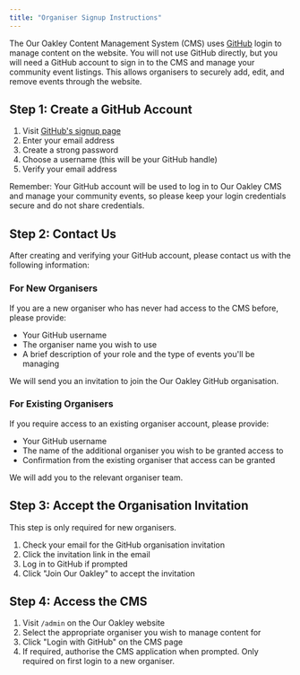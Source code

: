 ```yaml
---
title: "Organiser Signup Instructions"
---
```

The Our Oakley Content Management System (CMS) uses [GitHub](https://github.com) login to manage content on the website. You will not use GitHub directly, but you will need a GitHub account to sign in to the CMS and manage your community event listings. This allows organisers to securely add, edit, and remove events through the website.

## Step 1: Create a GitHub Account

1. Visit [GitHub's signup page](https://github.com/signup)
2. Enter your email address
3. Create a strong password
4. Choose a username (this will be your GitHub handle)
5. Verify your email address

Remember: Your GitHub account will be used to log in to Our Oakley CMS and manage your community events, so please keep your login credentials secure and do not share credentials.

## Step 2: Contact Us

After creating and verifying your GitHub account, please contact us with the following information:

### For New Organisers
If you are a new organiser who has never had access to the CMS before, please provide:
- Your GitHub username
- The organiser name you wish to use
- A brief description of your role and the type of events you'll be managing

We will send you an invitation to join the Our Oakley GitHub organisation.

### For Existing Organisers
If you require access to an existing organiser account, please provide:
- Your GitHub username
- The name of the additional organiser you wish to be granted access to
- Confirmation from the existing organiser that access can be granted

We will add you to the relevant organiser team.

## Step 3: Accept the Organisation Invitation

This step is only required for new organisers.

1. Check your email for the GitHub organisation invitation
2. Click the invitation link in the email
3. Log in to GitHub if prompted
4. Click "Join Our Oakley" to accept the invitation

## Step 4: Access the CMS

1. Visit `/admin` on the Our Oakley website
2. Select the appropriate organiser you wish to manage content for
3. Click "Login with GitHub" on the CMS page
4. If required, authorise the CMS application when prompted. Only required on first login to a new organiser.